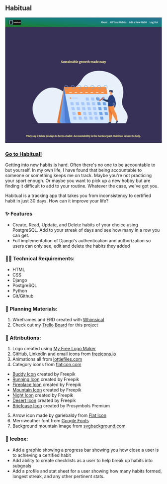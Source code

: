 ## Habitual

![A screenshot of the Habitual home page.](./main_app/static/images/README-screenshot-home.png)

### [Go to Habitual!](https://habitual.fly.dev/)

Getting into new habits is hard. Often there's no one to be accountable to but yourself. In my own life, I have found that being accountable to someone or something keeps me on track. Maybe you're not practicing your sport enough. Or maybe you want to pick up a new hobby but are finding it difficult to add to your routine. Whatever the case, we've got you.

Habitual is a tracking app that takes you from inconsistency to certified habit in just 30 days. How can it improve your life?

### ✨ Features

- Create, Read, Update, and Delete habits of your choice using PostgreSQL. Add to your streak of days and see how many in a row you can get.
- Full implementation of Django's authentication and authorization so users can only see, edit and delete the habits they added

### 🧑‍💻 Technical Requirements:

- HTML
- CSS
- Django
- PostgreSQL
- Python
- Git/Github

### 📝 Planning Materials:

1. Wireframes and ERD created with [Whimsical](https://whimsical.com/)
2. Check out my [Trello Board](https://trello.com/b/Im3WKt3U/habitual) for this project

### 🙏 Attributions: 

1. Logo created using [My Free Logo Maker](https://myfreelogomaker.com/)
2. GitHub, LinkedIn and email icons from [freeicons.io](https://freeicons.io/)
3. Animations all from [lottiefiles.com](https://www.lottiefiles.com/)
4. Category icons from [flaticon.com](https://www.flaticon.com/)
  - [Buddy Icon](https://www.flaticon.com/free-icons/buddy) created by Freepik
  - [Running Icon](https://www.flaticon.com/free-icons/exercise) created by Freepik
  - [Fireplace Icon](https://www.flaticon.com/free-icons/furniture-and-household) created by Freepik
  - [Mountain Icon](https://www.flaticon.com/free-icons/mountain) created by Freepik
  - [Night Icon](https://www.flaticon.com/free-icons/mountain) created by Freepik
  - [Desert Icon](https://www.flaticon.com/free-icons/desert) created by Freepik
  - [Briefcase Icon](https://www.flaticon.com/free-icons/professions-and-jobs) created by Prosymbols Premium
5. Arrow icon made by gariebaldy from [Flat Icon](https://www.flaticon.com/free-icon/back_4467785?term=arrow+navigation&related_id=4467785)
5. Merriweather font from [Google Fonts](https://fonts.google.com/specimen/Merriweather)
6. Background mountain image from [svgbackground.com](https://www.svgbackgrounds.com/)

### 🧊 Icebox:

- Add a graphic showing a progress bar showing you how close a user is to achieving a certified habit
- Add ability to create checklists as a user to help break up habits into subgoals
- Add a profile and stat sheet for a user showing how many habits formed, longest streak, and any other pertinent stats.